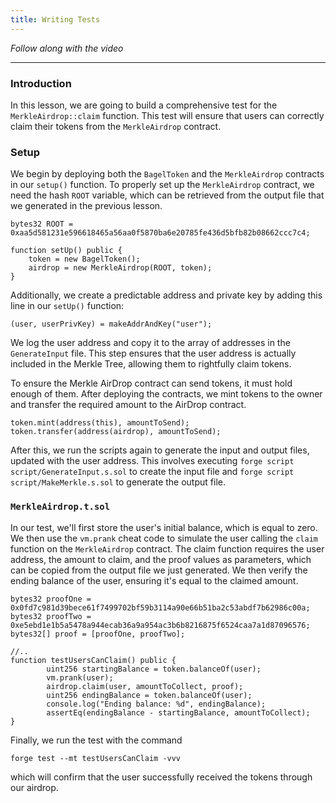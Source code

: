 ```yaml
---
title: Writing Tests
---
```


_Follow along with the video_

---

### Introduction

In this lesson, we are going to build a comprehensive test for the `MerkleAirdrop::claim` function. This test will ensure that users can correctly claim their tokens from the `MerkleAirdrop` contract.

### Setup

We begin by deploying both the `BagelToken` and the `MerkleAirdrop` contracts in our `setup()` function. To properly set up the `MerkleAirdrop` contract, we need the hash `ROOT` variable, which can be retrieved from the output file that we generated in the previous lesson.

```solidity
bytes32 ROOT = 0xaa5d581231e596618465a56aa0f5870ba6e20785fe436d5bfb82b08662ccc7c4;

function setUp() public {
    token = new BagelToken();
    airdrop = new MerkleAirdrop(ROOT, token);
}
```

Additionally, we create a predictable address and private key by adding this line in our `setUp()` function:

```solidity
(user, userPrivKey) = makeAddrAndKey("user");
```

We log the user address and copy it to the array of addresses in the `GenerateInput` file. This step ensures that the user address is actually included in the Merkle Tree, allowing them to rightfully claim tokens.

To ensure the Merkle AirDrop contract can send tokens, it must hold enough of them. After deploying the contracts, we mint tokens to the owner and transfer the required amount to the AirDrop contract.

```solidity
token.mint(address(this), amountToSend);
token.transfer(address(airdrop), amountToSend);
```

After this, we run the scripts again to generate the input and output files, updated with the user address. This involves executing `forge script script/GenerateInput.s.sol` to create the input file and `forge script script/MakeMerkle.s.sol` to generate the output file.

### `MerkleAirdrop.t.sol`

In our test, we'll first store the user's initial balance, which is equal to zero. We then use the `vm.prank` cheat code to simulate the user calling the `claim` function on the `MerkleAirdrop` contract. The claim function requires the user address, the amount to claim, and the proof values as parameters, which can be copied from the output file we just generated. We then verify the ending balance of the user, ensuring it's equal to the claimed amount.

```solidity
bytes32 proofOne = 0x0fd7c981d39bece61f7499702bf59b3114a90e66b51ba2c53abdf7b62986c00a;
bytes32 proofTwo = 0xe5ebd1e1b5a5478a944ecab36a9a954ac3b6b8216875f6524caa7a1d87096576;
bytes32[] proof = [proofOne, proofTwo];

//..
function testUsersCanClaim() public {
        uint256 startingBalance = token.balanceOf(user);
        vm.prank(user);
        airdrop.claim(user, amountToCollect, proof);
        uint256 endingBalance = token.balanceOf(user);
        console.log("Ending balance: %d", endingBalance);
        assertEq(endingBalance - startingBalance, amountToCollect);
}
```

Finally, we run the test with the command

```
forge test --mt testUsersCanClaim -vvv
```

which will confirm that the user successfully received the tokens through our airdrop.
